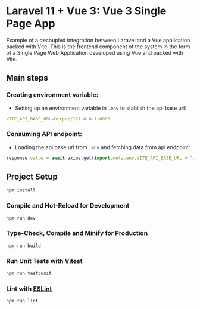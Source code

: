 # Laravel 11 + Vue 3: Vue 3 Single Page App
Example of a decoupled integration between Laravel and a Vue application packed with Vite. This is the frontend component of the system in the form of a Single Page Web Application developed using Vue and packed with Vite.

## Main steps

### Creating environment variable:
* Setting up an environment variable in `.env` to stablish the api base url:
```yml
VITE_API_BASE_URL=http://127.0.0.1:8000
```

### Consuming API endpoint:
* Loading the api base url from `.env` and fetching data from api endpoint:
  
```javascript
response.value = await axios.get(import.meta.env.VITE_API_BASE_URL + "/api/test-me");
```

## Project Setup

```sh
npm install
```

### Compile and Hot-Reload for Development

```sh
npm run dev
```

### Type-Check, Compile and Minify for Production

```sh
npm run build
```

### Run Unit Tests with [Vitest](https://vitest.dev/)

```sh
npm run test:unit
```

### Lint with [ESLint](https://eslint.org/)

```sh
npm run lint
```

